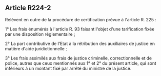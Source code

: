 Article R224-2
----
Relèvent en outre de la procédure de certification prévue à l'article R. 225 :

1° Les frais énumérés à l'article R. 93 faisant l'objet d'une tarification fixée
par une disposition réglementaire ;

2° La part contributive de l'Etat à la rétribution des auxiliaires de justice en
matière d'aide juridictionnelle ;

3° Les frais assimilés aux frais de justice criminelle, correctionnelle et de
police, autres que ceux mentionnés aux 1° et 2° du présent article, qui sont
inférieurs à un montant fixé par arrêté du ministre de la justice.

